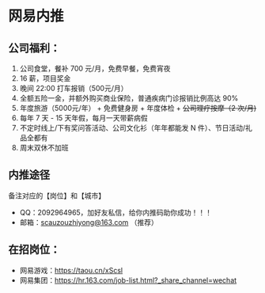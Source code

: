 # 网易内推  

## 公司福利：

1. 公司食堂，餐补 700 元/月，免费早餐，免费宵夜
2. 16 薪，项目奖金
3. 晚间 22:00 打车报销（500元/月）
4. 全额五险一金，并额外购买商业保险，普通疾病门诊报销比例高达 90%
5. 年度旅游（5000元/年） + 免费健身房 + 年度体检 + ~~公司理疗按摩（2 次/月)~~
6. 每年 7 天 - 15 天年假，每月一天带薪病假
7. 不定时线上/下有奖问答活动、公司文化衫（年年都能发 N 件）、节日活动/礼品全都有
8. 周末双休不加班

## 内推途径
备注对应的【岗位】和【城市】

- QQ：2092964965，加好友私信，给你内推码助你成功！！！
- 邮箱：scauzouzhiyong@163.com （推荐）

## 在招岗位：

- 网易游戏：https://taou.cn/xScsl
- 网易集团：https://hr.163.com/job-list.html?_share_channel=wechat
